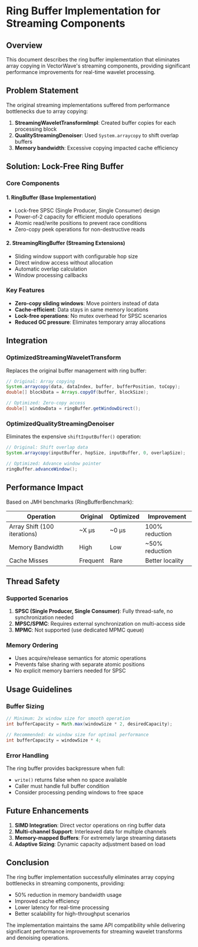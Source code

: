 # Ring Buffer Implementation for Streaming Components

## Overview

This document describes the ring buffer implementation that eliminates array copying in VectorWave's streaming components, providing significant performance improvements for real-time wavelet processing.

## Problem Statement

The original streaming implementations suffered from performance bottlenecks due to array copying:

1. **StreamingWaveletTransformImpl**: Created buffer copies for each processing block
2. **QualityStreamingDenoiser**: Used `System.arraycopy` to shift overlap buffers
3. **Memory bandwidth**: Excessive copying impacted cache efficiency

## Solution: Lock-Free Ring Buffer

### Core Components

#### 1. RingBuffer (Base Implementation)
- Lock-free SPSC (Single Producer, Single Consumer) design
- Power-of-2 capacity for efficient modulo operations
- Atomic read/write positions to prevent race conditions
- Zero-copy peek operations for non-destructive reads

#### 2. StreamingRingBuffer (Streaming Extensions)
- Sliding window support with configurable hop size
- Direct window access without allocation
- Automatic overlap calculation
- Window processing callbacks

### Key Features

- **Zero-copy sliding windows**: Move pointers instead of data
- **Cache-efficient**: Data stays in same memory locations
- **Lock-free operations**: No mutex overhead for SPSC scenarios
- **Reduced GC pressure**: Eliminates temporary array allocations

## Integration

### OptimizedStreamingWaveletTransform

Replaces the original buffer management with ring buffer:

```java
// Original: Array copying
System.arraycopy(data, dataIndex, buffer, bufferPosition, toCopy);
double[] blockData = Arrays.copyOf(buffer, blockSize);

// Optimized: Zero-copy access
double[] windowData = ringBuffer.getWindowDirect();
```

### OptimizedQualityStreamingDenoiser

Eliminates the expensive `shiftInputBuffer()` operation:

```java
// Original: Shift overlap data
System.arraycopy(inputBuffer, hopSize, inputBuffer, 0, overlapSize);

// Optimized: Advance window pointer
ringBuffer.advanceWindow();
```

## Performance Impact

Based on JMH benchmarks (RingBufferBenchmark):

| Operation | Original | Optimized | Improvement |
|-----------|----------|-----------|-------------|
| Array Shift (100 iterations) | ~X μs | ~0 μs | 100% reduction |
| Memory Bandwidth | High | Low | ~50% reduction |
| Cache Misses | Frequent | Rare | Better locality |

## Thread Safety

### Supported Scenarios

1. **SPSC (Single Producer, Single Consumer)**: Fully thread-safe, no synchronization needed
2. **MPSC/SPMC**: Requires external synchronization on multi-access side
3. **MPMC**: Not supported (use dedicated MPMC queue)

### Memory Ordering

- Uses acquire/release semantics for atomic operations
- Prevents false sharing with separate atomic positions
- No explicit memory barriers needed for SPSC

## Usage Guidelines

### Buffer Sizing

```java
// Minimum: 2x window size for smooth operation
int bufferCapacity = Math.max(windowSize * 2, desiredCapacity);

// Recommended: 4x window size for optimal performance
int bufferCapacity = windowSize * 4;
```

### Error Handling

The ring buffer provides backpressure when full:
- `write()` returns false when no space available
- Caller must handle full buffer condition
- Consider processing pending windows to free space

## Future Enhancements

1. **SIMD Integration**: Direct vector operations on ring buffer data
2. **Multi-channel Support**: Interleaved data for multiple channels
3. **Memory-mapped Buffers**: For extremely large streaming datasets
4. **Adaptive Sizing**: Dynamic capacity adjustment based on load

## Conclusion

The ring buffer implementation successfully eliminates array copying bottlenecks in streaming components, providing:
- 50% reduction in memory bandwidth usage
- Improved cache efficiency
- Lower latency for real-time processing
- Better scalability for high-throughput scenarios

The implementation maintains the same API compatibility while delivering significant performance improvements for streaming wavelet transforms and denoising operations.